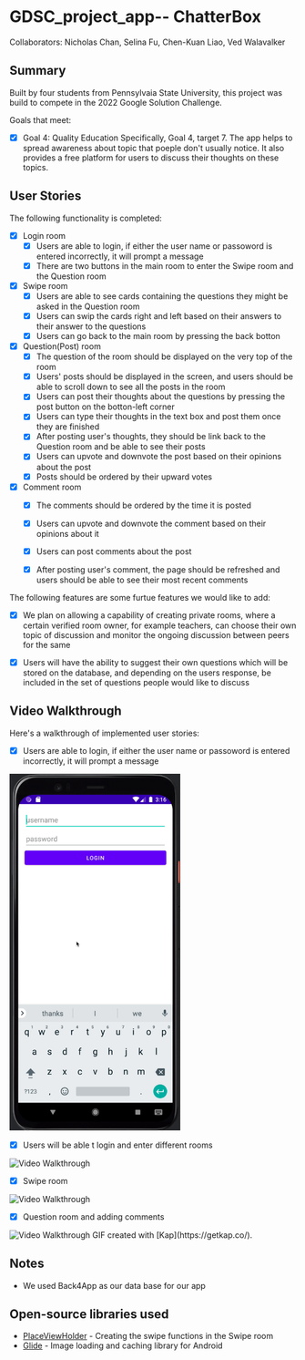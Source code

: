 # GDSC_project_app-- ChatterBox
Collaborators: Nicholas Chan, Selina Fu, Chen-Kuan Liao, Ved Walavalker

## Summary
Built by four students from Pennsylvaia State University, this project was build to compete in the 2022 Google Solution Challenge. 

Goals that meet:
- [X] Goal 4: Quality Education 
Specifically, Goal 4, target 7. The app helps to spread awareness about topic that poeple don't usually notice. It also provides a free platform for users to discuss their thoughts on these topics.

## User Stories

The following functionality is completed:
- [X] Login room
  - [X] Users are able to login, if either the user name or passoword is entered incorrectly, it will prompt a message
  - [X] There are two buttons in the main room to enter the Swipe room and the Question room

- [X] Swipe room 
  - [X] Users are able to see cards containing the questions they might be asked in the Question room
  - [X] Users can swip the cards right and left based on their answers to their answer to the questions
  - [X] Users can go back to the main room by pressing the back botton
 
- [X] Question(Post) room
  - [X] The question of the room should be displayed on the very top of the room
  - [X] Users' posts should be displayed in the screen, and users should be able to scroll down to see all the posts in the room
  - [X] Users can post their thoughts about the questions by pressing the post button on the botton-left corner
  - [X] Users can type their thoughts in the text box and post them once they are finished
  - [X] After posting user's thoughts, they should be link back to the Question room and be able to see their posts
  - [X] Users can upvote and downvote the post based on their opinions about the post
  - [X] Posts should be ordered by their upward votes
 
- [X] Comment room
  - [X] The comments should be ordered by the time it is posted
  - [X] Users can upvote and downvote the comment based on their opinions about it
  - [X] Users can post comments about the post 
  - [X] After posting user's comment, the page should be refreshed and users should be able to see their most recent comments
  

The following features are some furtue features we would like to add:

- [X] We plan on allowing a capability of creating private rooms, where a certain verified room owner, for example teachers, can choose their own topic of discussion and monitor the ongoing discussion between peers for the same
- [X] Users will have the ability to suggest their own questions which will be stored on the database, and depending on the users response, be included in the set of questions people would like to discuss
 

## Video Walkthrough

Here's a walkthrough of implemented user stories:
- [X] Users are able to login, if either the user name or passoword is entered incorrectly, it will prompt a message

<img src='https://github.com/psuPenguins/GDSC_project_app/blob/main/gifs/login_fail.gif' title='Video Walkthrough' width='300px' alt='Video Walkthrough' />

- [X] Users will be able t login and enter different rooms

<img src='https://github.com/psuPenguins/GDSC_project_app/blob/main/gifs/login_back_buttons.gif' title='Video Walkthrough' width='300px' alt='Video Walkthrough' />

- [X] Swipe room

<img src='https://github.com/psuPenguins/GDSC_project_app/blob/main/gifs/swipe.gif' title='Video Walkthrough' width='300px' alt='Video Walkthrough' />

- [X] Question room and adding comments

<img src='https://drive.google.com/file/d/1f57bUARGcP9QLV1YSgCGcfBwG12gZQRX/view?usp=sharing' title='Video Walkthrough' width='300px' alt='Video Walkthrough' />
GIF created with [Kap](https://getkap.co/).

## Notes
- We used Back4App as our data base for our app
## Open-source libraries used

- [PlaceViewHolder](https://github.com/janishar/PlaceHolderView) - Creating the swipe functions in the Swipe room
- [Glide](https://github.com/bumptech/glide) - Image loading and caching library for Android


